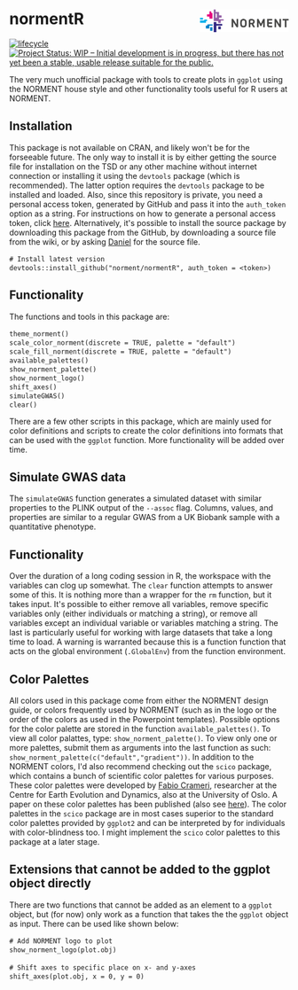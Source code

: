 # normentR <img src="man/figures/logo_wname.png" align="right" alt="" width="160" />
[![lifecycle](https://img.shields.io/badge/lifecycle-maturing-blue.svg)](https://www.tidyverse.org/lifecycle/#maturing)[![Project Status: WIP – Initial development is in progress, but there has not yet been a stable, usable release suitable for the public.](https://www.repostatus.org/badges/latest/wip.svg)](https://www.repostatus.org/#wip)

The very much unofficial package with tools to create plots in `ggplot` using the NORMENT house style and other functionality tools useful for R users at NORMENT.

## Installation
This package is not available on CRAN, and likely won't be for the forseeable future. The only way to install it is by either getting the source file for installation on the TSD or any other machine without internet connection or installing it using the `devtools` package (which is recommended). The latter option requires the `devtools` package to be installed and loaded. Also, since this repository is private, you need a personal access token, generated by GitHub and pass it into the `auth_token` option as a string. For instructions on how to generate a personal access token, click [here](https://help.github.com/en/articles/creating-a-personal-access-token-for-the-command-line). Alternatively, it's possible to install the source package by downloading this package from the GitHub, by downloading a source file from the wiki, or by asking [Daniel](mailto:daniel.roelfs@medisin.uio.no) for the source file.
```{r, eval = FALSE}
# Install latest version
devtools::install_github("norment/normentR", auth_token = <token>)
```

## Functionality
The functions and tools in this package are: 
```{r, eval = FALSE}
theme_norment()
scale_color_norment(discrete = TRUE, palette = "default")
scale_fill_norment(discrete = TRUE, palette = "default")
available_palettes()
show_norment_palette()
show_norment_logo()
shift_axes()
simulateGWAS()
clear()
```

There are a few other scripts in this package, which are mainly used for color definitions and scripts to create the color definitions into formats that can be used with the `ggplot` function. More functionality will be added over time.

## Simulate GWAS data
The `simulateGWAS` function generates a simulated dataset with similar properties to the PLINK output of the `--assoc` flag. Columns, values, and properties are similar to a regular GWAS from a UK Biobank sample with a quantitative phenotype.

## Functionality
Over the duration of a long coding session in R, the workspace with the variables can clog up somewhat. The `clear` function attempts to answer some of this. It is nothing more than a wrapper for the `rm` function, but it takes input. It's possible to either remove all variables, remove specific variables only (either individuals or matching a string), or remove all variables except an individual variable or variables matching a string. The last is particularly useful for working with large datasets that take a long time to load. A warning is warranted because this is a function function that acts on the global environment (`.GlobalEnv`) from the function environment.

## Color Palettes
All colors used in this package come from either the NORMENT design guide, or colors frequently used by NORMENT (such as in the logo or the order of the colors as used in the Powerpoint templates). Possible options for the color palette are stored in the function `available_palettes()`. To view all color palattes, type: `show_norment_palette()`. To view only one or more palettes, submit them as arguments into the last function as such: `show_norment_palette(c("default","gradient"))`.
In addition to the NORMENT colors, I'd also recommend checking out the `scico` package, which contains a bunch of scientific color palettes for various purposes. These color palettes were developed by [Fabio Crameri](http://www.fabiocrameri.ch/colourmaps.php), researcher at the Centre for Earth Evolution and Dynamics, also at the University of Oslo. A paper on these color palettes has been published (also see [here](https://www.geosci-model-dev.net/11/2541/2018/)). The color palettes in the `scico` package are in most cases superior to the standard color palettes provided by `ggplot2` and can be interpreted by for individuals with color-blindness too. I might implement the `scico` color palettes to this package at a later stage.

## Extensions that cannot be added to the ggplot object directly
There are two functions that cannot be added as an element to a `ggplot` object, but (for now) only work as a function that takes the the `ggplot` object as input. There can be used like shown below:
```{r, eval = FALSE}
# Add NORMENT logo to plot
show_norment_logo(plot.obj)

# Shift axes to specific place on x- and y-axes
shift_axes(plot.obj, x = 0, y = 0)
```
